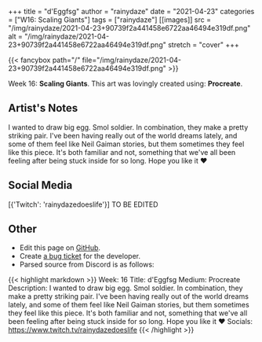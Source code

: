 +++
title =       "d'Eggfsg"
author =      "rainydaze"
date =        "2021-04-23"
categories =  ["W16: Scaling Giants"]
tags =        ["rainydaze"]
[[images]]
                      src = "/img/rainydaze/2021-04-23+90739f2a441458e6722aa46494e319df.png"
                      alt = "/img/rainydaze/2021-04-23+90739f2a441458e6722aa46494e319df.png"
                      stretch = "cover"
+++


{{< fancybox path="/" file="/img/rainydaze/2021-04-23+90739f2a441458e6722aa46494e319df.png" >}}


Week 16: **Scaling Giants**. This art was lovingly created using: **Procreate**.

## Artist's Notes

I wanted to draw big egg. Smol soldier. In combination, they make a pretty striking pair. I've been having really out of the world dreams lately, and some of them feel like Neil Gaiman stories, but them sometimes they feel like this piece. It's both familiar and not, something that we've all been feeling after being stuck inside for so long. Hope you like it ❤️

## Social Media

[{'Twitch': 'rainydazedoeslife'}] TO BE EDITED

## Other

- Edit this page on [GitHub](https://github.com/teaminkling/web-refresh/edit/main/blog/content/blog/rainydaze-week-16-21e5.md).
- Create [a bug ticket](https://github.com/teaminkling/web-refresh/issues/new?assignees=&labels=bug&template=problem-report.md&title=) for the developer.
- Parsed source from Discord is as follows:

{{< highlight markdown >}}
Week: 16
Title: d'Eggfsg
Medium: Procreate
Description: 
I wanted to draw big egg. Smol soldier. In combination, they make a pretty striking pair. I've been having really out of the world dreams lately, and some of them feel like Neil Gaiman stories, but them sometimes they feel like this piece. It's both familiar and not, something that we've all been feeling after being stuck inside for so long. Hope you like it ❤️
Socials:
https://www.twitch.tv/rainydazedoeslife
{{< /highlight >}}